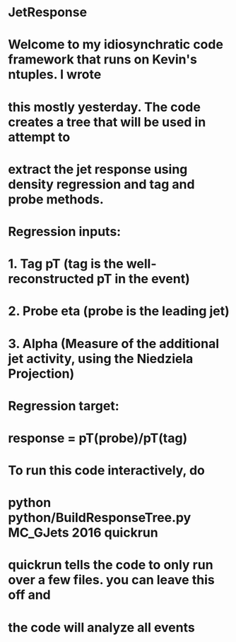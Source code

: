 # JetResponse

# Welcome to my idiosynchratic code framework that runs on Kevin's ntuples. I wrote
# this mostly yesterday. The code creates a tree that will be used in attempt to
# extract the jet response using density regression and tag and probe methods.

# Regression inputs: 
# 1. Tag pT (tag is the well-reconstructed pT in the event)
# 2. Probe eta (probe is the leading jet)
# 3. Alpha (Measure of the additional jet activity, using the Niedziela Projection)
# Regression target:
# response = pT(probe)/pT(tag)

# To run this code interactively, do
# python python/BuildResponseTree.py MC_GJets 2016 quickrun

# quickrun tells the code to only run over a few files. you can leave this off and
# the code will analyze all events
